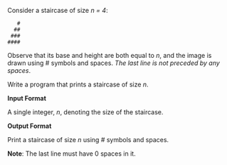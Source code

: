 Consider a staircase of size *n = 4*:

```
   #
  ##
 ###
####
```
Observe that its base and height are both equal to *n*, and the image is drawn using # symbols and spaces. *The last line is not preceded by any spaces*.

Write a program that prints a staircase of size *n*.

**Input Format**

A single integer, *n*, denoting the size of the staircase.

**Output Format**

Print a staircase of size *n* using # symbols and spaces.

**Note**: The last line must have 0 spaces in it.
